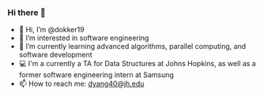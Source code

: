 ### Hi there 👋

- 👋 Hi, I’m @dokker19
- 👀 I’m interested in software engineering
- 🌱 I’m currently learning advanced algorithms, parallel computing, and software development
- 💻 I'm a currently a TA for Data Structures at Johns Hopkins, as well as a former software engineering intern at Samsung
- 📫 How to reach me: dyang40@jh.edu

<!--
**dokker19/dokker19** is a ✨ _special_ ✨ repository because its `README.md` (this file) appears on your GitHub profile.

Here are some ideas to get you started:

- 🔭 I’m currently working on ...
- 🌱 I’m currently learning ...
- 👯 I’m looking to collaborate on ...
- 🤔 I’m looking for help with ...
- 💬 Ask me about ...
- 📫 How to reach me: ...
- 😄 Pronouns: ...
- ⚡ Fun fact: ...
-->
